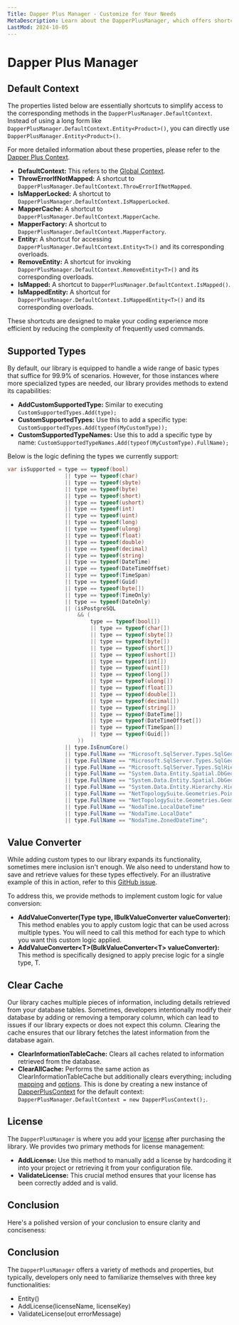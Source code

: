 ```yaml
---
Title: Dapper Plus Manager - Customize for Your Needs
MetaDescription: Learn about the DapperPlusManager, which offers shortcuts, methods for adding custom types, value converters, clearing the cache, and managing licensing.
LastMod: 2024-10-05
---
```


# Dapper Plus Manager

## Default Context

The properties listed below are essentially shortcuts to simplify access to the corresponding methods in the `DapperPlusManager.DefaultContext`. Instead of using a long form like `DapperPlusManager.DefaultContext.Entity<Product>()`, you can directly use `DapperPlusManager.Entity<Product>()`.

For more detailed information about these properties, please refer to the [Dapper Plus Context](dapper-plus-context).

- **DefaultContext:** This refers to the [Global Context](/dapper-plus-context#global-context).
- **ThrowErrorIfNotMapped:** A shortcut to `DapperPlusManager.DefaultContext.ThrowErrorIfNotMapped`.
- **IsMapperLocked:** A shortcut to `DapperPlusManager.DefaultContext.IsMapperLocked`.
- **MapperCache:** A shortcut to `DapperPlusManager.DefaultContext.MapperCache`.
- **MapperFactory:** A shortcut to `DapperPlusManager.DefaultContext.MapperFactory`.
- **Entity:** A shortcut for accessing `DapperPlusManager.DefaultContext.Entity<T>()` and its corresponding overloads.
- **RemoveEntity:** A shortcut for invoking `DapperPlusManager.DefaultContext.RemoveEntity<T>()` and its corresponding overloads.
- **IsMapped:** A shortcut to `DapperPlusManager.DefaultContext.IsMapped()`.
- **IsMappedEntity:** A shortcut for `DapperPlusManager.DefaultContext.IsMappedEntity<T>()` and its corresponding overloads.

These shortcuts are designed to make your coding experience more efficient by reducing the complexity of frequently used commands.

## Supported Types

By default, our library is equipped to handle a wide range of basic types that suffice for 99.9% of scenarios. However, for those instances where more specialized types are needed, our library provides methods to extend its capabilities:

- **AddCustomSupportedType:** Similar to executing `CustomSupportedTypes.Add(type);`
- **CustomSupportedTypes:** Use this to add a specific type: `CustomSupportedTypes.Add(typeof(MyCustomType));`
- **CustomSupportedTypeNames:** Use this to add a specific type by name: `CustomSupportedTypeNames.Add(typeof(MyCustomType).FullName);`

Below is the logic defining the types we currently support:

```csharp
var isSupported = type == typeof(bool)
				  || type == typeof(char)
				  || type == typeof(sbyte)
				  || type == typeof(byte)
				  || type == typeof(short)
				  || type == typeof(ushort)
				  || type == typeof(int)
				  || type == typeof(uint)
				  || type == typeof(long)
				  || type == typeof(ulong)
				  || type == typeof(float)
				  || type == typeof(double)
				  || type == typeof(decimal)
				  || type == typeof(string)
				  || type == typeof(DateTime)
				  || type == typeof(DateTimeOffset)
				  || type == typeof(TimeSpan)
				  || type == typeof(Guid)
				  || type == typeof(byte[])
				  || type == typeof(TimeOnly)
				  || type == typeof(DateOnly)
				  || (isPostgreSQL
					  && (
						  type == typeof(bool[])
						  || type == typeof(char[])
						  || type == typeof(sbyte[])
						  || type == typeof(byte[])
						  || type == typeof(short[])
						  || type == typeof(ushort[])
						  || type == typeof(int[])
						  || type == typeof(uint[])
						  || type == typeof(long[])
						  || type == typeof(ulong[])
						  || type == typeof(float[])
						  || type == typeof(double[])
						  || type == typeof(decimal[])
						  || type == typeof(string[])
						  || type == typeof(DateTime[])
						  || type == typeof(DateTimeOffset[])
						  || type == typeof(TimeSpan[])
						  || type == typeof(Guid[])
					  ))
				  || type.IsEnumCore()
				  || type.FullName == "Microsoft.SqlServer.Types.SqlGeometry"
				  || type.FullName == "Microsoft.SqlServer.Types.SqlGeography"
				  || type.FullName == "Microsoft.SqlServer.Types.SqlHierarchyId"
				  || type.FullName == "System.Data.Entity.Spatial.DbGeometry"
				  || type.FullName == "System.Data.Entity.Spatial.DbGeography"
				  || type.FullName == "System.Data.Entity.Hierarchy.HierarchyId"
				  || type.FullName == "NetTopologySuite.Geometries.Point"
				  || type.FullName == "NetTopologySuite.Geometries.Geometry"
				  || type.FullName == "NodaTime.LocalDateTime"
				  || type.FullName == "NodaTime.LocalDate"
				  || type.FullName == "NodaTime.ZonedDateTime";
```

## Value Converter

While adding custom types to our library expands its functionality, sometimes mere inclusion isn't enough. We also need to understand how to save and retrieve values for these types effectively. For an illustrative example of this in action, refer to this [GitHub issue](https://github.com/zzzprojects/Dapper-Plus/issues/107#issuecomment-1097482891).

To address this, we provide methods to implement custom logic for value conversion:

- **AddValueConverter(Type type, IBulkValueConverter valueConverter):** This method enables you to apply custom logic that can be used across multiple types. You will need to call this method for each type to which you want this custom logic applied.
- **AddValueConverter\<T>(BulkValueConverter\<T> valueConverter):** This method is specifically designed to apply precise logic for a single type, T.

## Clear Cache

Our library caches multiple pieces of information, including details retrieved from your database tables. Sometimes, developers intentionally modify their database by adding or removing a temporary column, which can lead to issues if our library expects or does not expect this column. Clearing the cache ensures that our library fetches the latest information from the database again.

- **ClearInformationTableCache:** Clears all caches related to information retrieved from the database.
- **ClearAllCache:** Performs the same action as ClearInformationTableCache but additionally clears everything; including [mapping](/mapping) and [options](options). This is done by creating a new instance of [DapperPlusContext](/dapper-plus-context) for the default context: `DapperPlusManager.DefaultContext = new DapperPlusContext();`.

## License

The `DapperPlusManager` is where you add your [license](/licensing) after purchasing the library. We provides two primary methods for license management:

- **AddLicense:** Use this method to manually add a license by hardcoding it into your project or retrieving it from your configuration file.
- **ValidateLicense:** This crucial method ensures that your license has been correctly added and is valid.

## Conclusion

Here's a polished version of your conclusion to ensure clarity and conciseness:

## Conclusion

The `DapperPlusManager` offers a variety of methods and properties, but typically, developers only need to familiarize themselves with three key functionalities:

- Entity<T>()
- AddLicense(licenseName, licenseKey)
- ValidateLicense(out errorMessage)